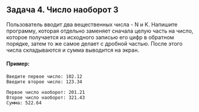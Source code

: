 ## Задача 4. Число наоборот 3
Пользователь вводит два вещественных числа - N и K. Напишите программу, которая отдельно заменяет сначала целую часть на число, которое получается из исходного записью его цифр в обратном порядке, затем то же самое делает с дробной частью. После этого числа складываются и сумма выводится на экран.

#### Пример:
```
Введите первое число: 102.12
Введите второе число: 123.34

Первое число наоборот: 201.21
Второе число наоборот: 321.43
Сумма: 522.64
```

